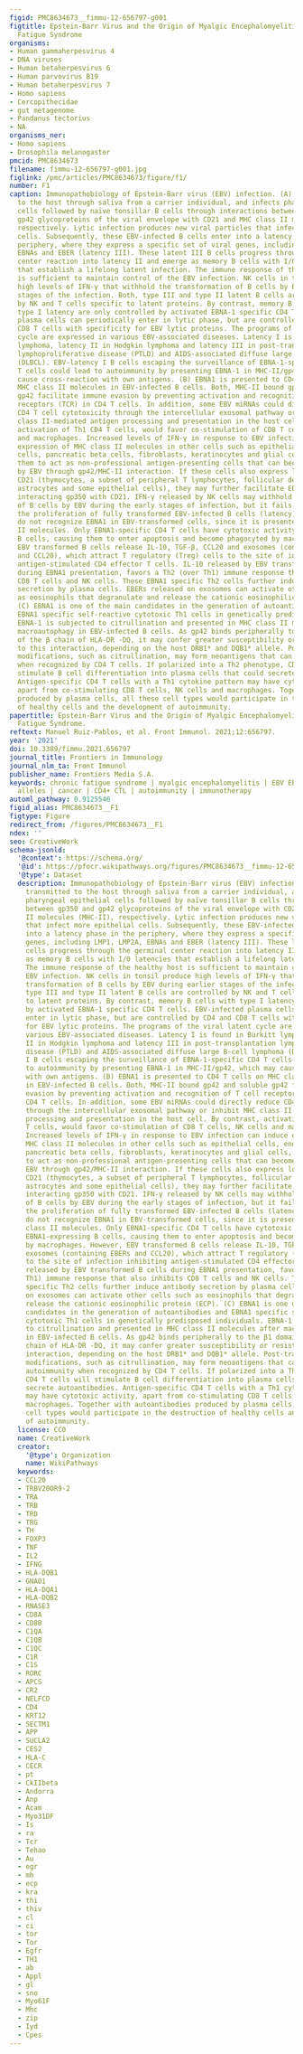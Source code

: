 ```yaml
---
figid: PMC8634673__fimmu-12-656797-g001
figtitle: Epstein-Barr Virus and the Origin of Myalgic Encephalomyelitis or Chronic
  Fatigue Syndrome
organisms:
- Human gammaherpesvirus 4
- DNA viruses
- Human betaherpesvirus 6
- Human parvovirus B19
- Human betaherpesvirus 7
- Homo sapiens
- Cercopithecidae
- gut metagenome
- Pandanus tectorius
- NA
organisms_ner:
- Homo sapiens
- Drosophila melanogaster
pmcid: PMC8634673
filename: fimmu-12-656797-g001.jpg
figlink: /pmc/articles/PMC8634673/figure/f1/
number: F1
caption: Immunopathobiology of Epstein-Barr virus (EBV) infection. (A) EBV is transmitted
  to the host through saliva from a carrier individual, and infects pharyngeal epithelial
  cells followed by naïve tonsillar B cells through interactions between gp350 and
  gp42 glycoproteins of the viral envelope with CD21 and MHC class II molecules (MHC-II),
  respectively. Lytic infection produces new viral particles that infect more epithelial
  cells. Subsequently, these EBV-infected B cells enter into a latency phase in the
  periphery, where they express a specific set of viral genes, including LMP1, LMP2A,
  EBNAs and EBER (latency III). These latent III B cells progress through the germinal
  center reaction into latency II and emerge as memory B cells with I/0 latencies
  that establish a lifelong latent infection. The immune response of the healthy host
  is sufficient to maintain control of the EBV infection. NK cells in tonsil produce
  high levels of IFN-γ that withhold the transformation of B cells by EBV during earlier
  stages of the infection. Both, type III and type II latent B cells are controlled
  by NK and T cells specific to latent proteins. By contrast, memory B cells with
  type I latency are only controlled by activated EBNA-1 specific CD4 T cells. EBV-infected
  plasma cells can periodically enter in lytic phase, but are controlled by CD4 and
  CD8 T cells with specificity for EBV lytic proteins. The programs of the viral latent
  cycle are expressed in various EBV-associated diseases. Latency I is found in Burkitt
  lymphoma, latency II in Hodgkin lymphoma and latency III in post-transplantation
  lymphoproliferative disease (PTLD) and AIDS-associated diffuse large B-cell lymphoma
  (DLBCL). EBV-latency I B cells escaping the surveillance of EBNA-1-specific CD4
  T cells could lead to autoimmunity by presenting EBNA-1 in MHC-II/gp42, which may
  cause cross-reaction with own antigens. (B) EBNA1 is presented to CD4 T cells on
  MHC class II molecules in EBV-infected B cells. Both, MHC-II bound gp42 and soluble
  gp42 facilitate immune evasion by preventing activation and recognition of T cell
  receptors (TCR) in CD4 T cells. In addition, some EBV miRNAs could directly reduce
  CD4 T cell cytotoxicity through the intercellular exosomal pathway or inhibit MHC
  class II-mediated antigen processing and presentation in the host cell. By contrast,
  activation of Th1 CD4 T cells, would favor co-stimulation of CD8 T cells, NK cells
  and macrophages. Increased levels of IFN-γ in response to EBV infection can induce
  expression of MHC class II molecules in other cells such as epithelial cells, endothelial
  cells, pancreatic beta cells, fibroblasts, keratinocytes and glial cells, allowing
  them to act as non-professional antigen-presenting cells that can become infected
  by EBV through gp42/MHC-II interaction. If these cells also express low levels of
  CD21 (thymocytes, a subset of peripheral T lymphocytes, follicular dendritic cells,
  astrocytes and some epithelial cells), they may further facilitate EBV entry by
  interacting gp350 with CD21. IFN-γ released by NK cells may withhold the transformation
  of B cells by EBV during the early stages of infection, but it fails to inhibit
  the proliferation of fully transformed EBV-infected B cells (latency). CD8 T cells
  do not recognize EBNA1 in EBV-transformed cells, since it is presented in MHC class
  II molecules. Only EBNA1-specific CD4 T cells have cytotoxic activity against EBNA1-expressing
  B cells, causing them to enter apoptosis and become phagocyted by macrophages. However,
  EBV transformed B cells release IL-10, TGF-β, CCL20 and exosomes (containing EBERs
  and CCL20), which attract T regulatory (Treg) cells to the site of infection inhibiting
  antigen-stimulated CD4 effector T cells. IL-10 released by EBV transformed B cells
  during EBNA1 presentation, favors a Th2 (over Th1) immune response that also inhibits
  CD8 T cells and NK cells. These EBNA1 specific Th2 cells further induce antibody
  secretion by plasma cells. EBERs released on exosomes can activate other cells such
  as eosinophils that degranulate and release the cationic eosinophilic protein (ECP).
  (C) EBNA1 is one of the main candidates in the generation of autoantibodies and
  EBNA1 specific self-reactive cytotoxic Th1 cells in genetically predisposed individuals.
  EBNA-1 is subjected to citrullination and presented in MHC class II molecules after
  macroautophagy in EBV-infected B cells. As gp42 binds peripherally to the β1 domain
  of the β chain of HLA-DR -DQ, it may confer greater susceptibility or resistance
  to this interaction, depending on the host DRB1* and DQB1* allele. Post-translational
  modifications, such as citrullination, may form neoantigens that can generate autoimmunity
  when recognized by CD4 T cells. If polarized into a Th2 phenotype, CD4 T cells will
  stimulate B cell differentiation into plasma cells that could secrete autoantibodies.
  Antigen-specific CD4 T cells with a Th1 cytokine pattern may have cytotoxic activity,
  apart from co-stimulating CD8 T cells, NK cells and macrophages. Together with autoantibodies
  produced by plasma cells, all these cell types would participate in the destruction
  of healthy cells and the development of autoimmunity.
papertitle: Epstein-Barr Virus and the Origin of Myalgic Encephalomyelitis or Chronic
  Fatigue Syndrome.
reftext: Manuel Ruiz-Pablos, et al. Front Immunol. 2021;12:656797.
year: '2021'
doi: 10.3389/fimmu.2021.656797
journal_title: Frontiers in Immunology
journal_nlm_ta: Front Immunol
publisher_name: Frontiers Media S.A.
keywords: chronic fatigue syndrome | myalgic encephalomyelitis | EBV EBNA-1 | HLA-II
  alleles | cancer | CD4+ CTL | autoimmunity | immunotherapy
automl_pathway: 0.9125546
figid_alias: PMC8634673__F1
figtype: Figure
redirect_from: /figures/PMC8634673__F1
ndex: ''
seo: CreativeWork
schema-jsonld:
  '@context': https://schema.org/
  '@id': https://pfocr.wikipathways.org/figures/PMC8634673__fimmu-12-656797-g001.html
  '@type': Dataset
  description: Immunopathobiology of Epstein-Barr virus (EBV) infection. (A) EBV is
    transmitted to the host through saliva from a carrier individual, and infects
    pharyngeal epithelial cells followed by naïve tonsillar B cells through interactions
    between gp350 and gp42 glycoproteins of the viral envelope with CD21 and MHC class
    II molecules (MHC-II), respectively. Lytic infection produces new viral particles
    that infect more epithelial cells. Subsequently, these EBV-infected B cells enter
    into a latency phase in the periphery, where they express a specific set of viral
    genes, including LMP1, LMP2A, EBNAs and EBER (latency III). These latent III B
    cells progress through the germinal center reaction into latency II and emerge
    as memory B cells with I/0 latencies that establish a lifelong latent infection.
    The immune response of the healthy host is sufficient to maintain control of the
    EBV infection. NK cells in tonsil produce high levels of IFN-γ that withhold the
    transformation of B cells by EBV during earlier stages of the infection. Both,
    type III and type II latent B cells are controlled by NK and T cells specific
    to latent proteins. By contrast, memory B cells with type I latency are only controlled
    by activated EBNA-1 specific CD4 T cells. EBV-infected plasma cells can periodically
    enter in lytic phase, but are controlled by CD4 and CD8 T cells with specificity
    for EBV lytic proteins. The programs of the viral latent cycle are expressed in
    various EBV-associated diseases. Latency I is found in Burkitt lymphoma, latency
    II in Hodgkin lymphoma and latency III in post-transplantation lymphoproliferative
    disease (PTLD) and AIDS-associated diffuse large B-cell lymphoma (DLBCL). EBV-latency
    I B cells escaping the surveillance of EBNA-1-specific CD4 T cells could lead
    to autoimmunity by presenting EBNA-1 in MHC-II/gp42, which may cause cross-reaction
    with own antigens. (B) EBNA1 is presented to CD4 T cells on MHC class II molecules
    in EBV-infected B cells. Both, MHC-II bound gp42 and soluble gp42 facilitate immune
    evasion by preventing activation and recognition of T cell receptors (TCR) in
    CD4 T cells. In addition, some EBV miRNAs could directly reduce CD4 T cell cytotoxicity
    through the intercellular exosomal pathway or inhibit MHC class II-mediated antigen
    processing and presentation in the host cell. By contrast, activation of Th1 CD4
    T cells, would favor co-stimulation of CD8 T cells, NK cells and macrophages.
    Increased levels of IFN-γ in response to EBV infection can induce expression of
    MHC class II molecules in other cells such as epithelial cells, endothelial cells,
    pancreatic beta cells, fibroblasts, keratinocytes and glial cells, allowing them
    to act as non-professional antigen-presenting cells that can become infected by
    EBV through gp42/MHC-II interaction. If these cells also express low levels of
    CD21 (thymocytes, a subset of peripheral T lymphocytes, follicular dendritic cells,
    astrocytes and some epithelial cells), they may further facilitate EBV entry by
    interacting gp350 with CD21. IFN-γ released by NK cells may withhold the transformation
    of B cells by EBV during the early stages of infection, but it fails to inhibit
    the proliferation of fully transformed EBV-infected B cells (latency). CD8 T cells
    do not recognize EBNA1 in EBV-transformed cells, since it is presented in MHC
    class II molecules. Only EBNA1-specific CD4 T cells have cytotoxic activity against
    EBNA1-expressing B cells, causing them to enter apoptosis and become phagocyted
    by macrophages. However, EBV transformed B cells release IL-10, TGF-β, CCL20 and
    exosomes (containing EBERs and CCL20), which attract T regulatory (Treg) cells
    to the site of infection inhibiting antigen-stimulated CD4 effector T cells. IL-10
    released by EBV transformed B cells during EBNA1 presentation, favors a Th2 (over
    Th1) immune response that also inhibits CD8 T cells and NK cells. These EBNA1
    specific Th2 cells further induce antibody secretion by plasma cells. EBERs released
    on exosomes can activate other cells such as eosinophils that degranulate and
    release the cationic eosinophilic protein (ECP). (C) EBNA1 is one of the main
    candidates in the generation of autoantibodies and EBNA1 specific self-reactive
    cytotoxic Th1 cells in genetically predisposed individuals. EBNA-1 is subjected
    to citrullination and presented in MHC class II molecules after macroautophagy
    in EBV-infected B cells. As gp42 binds peripherally to the β1 domain of the β
    chain of HLA-DR -DQ, it may confer greater susceptibility or resistance to this
    interaction, depending on the host DRB1* and DQB1* allele. Post-translational
    modifications, such as citrullination, may form neoantigens that can generate
    autoimmunity when recognized by CD4 T cells. If polarized into a Th2 phenotype,
    CD4 T cells will stimulate B cell differentiation into plasma cells that could
    secrete autoantibodies. Antigen-specific CD4 T cells with a Th1 cytokine pattern
    may have cytotoxic activity, apart from co-stimulating CD8 T cells, NK cells and
    macrophages. Together with autoantibodies produced by plasma cells, all these
    cell types would participate in the destruction of healthy cells and the development
    of autoimmunity.
  license: CC0
  name: CreativeWork
  creator:
    '@type': Organization
    name: WikiPathways
  keywords:
  - CCL20
  - TRBV20OR9-2
  - TRA
  - TRB
  - TRD
  - TRG
  - TH
  - FOXP3
  - TNF
  - IL2
  - IFNG
  - HLA-DQB1
  - GNAO1
  - HLA-DQA1
  - HLA-DQB2
  - RNASE3
  - CD8A
  - CD8B
  - C1QA
  - C1QB
  - C1QC
  - C1R
  - C1S
  - RORC
  - APCS
  - CR2
  - NELFCD
  - CD4
  - KRT12
  - SECTM1
  - APP
  - SUCLA2
  - CES2
  - HLA-C
  - CECR
  - pt
  - CkIIbeta
  - Andorra
  - Anp
  - Acam
  - Myo31DF
  - Is
  - ra
  - Tcr
  - Tehao
  - Au
  - egr
  - mh
  - ecp
  - kra
  - thi
  - thiv
  - cl
  - ci
  - tor
  - Tor
  - Egfr
  - TH1
  - ab
  - Appl
  - gl
  - sno
  - Myo61F
  - Mhc
  - zip
  - Iyd
  - Cpes
---
```


